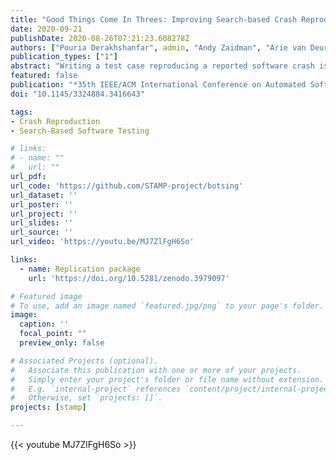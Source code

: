 ```yaml
---
title: "Good Things Come In Threes: Improving Search-based Crash Reproduction With Helper Objectives"
date: 2020-09-21
publishDate: 2020-08-26T07:21:23.608278Z
authors: ["Pouria Derakhshanfar", admin, "Andy Zaidman", "Arie van Deursen", "Annibale Panichella"]
publication_types: ["1"]
abstract: "Writing a test case reproducing a reported software crash is a common practice to identify the root cause of an anomaly in the software under test. However, this task is usually labor-intensive and time-taking. Hence, evolutionary intelligence approaches have been successfully applied to assist developers during debugging by generating a test case reproducing reported crashes. These approaches use a single fitness function called Crash Distance to guide the search process toward reproducing a target crash. Despite the reported achievements, these approaches do not always successfully reproduce some crashes due to a lack of test diversity (premature convergence). In this study, we introduce a new approach, called MO-HO, that addresses this issue via multi-objectivization. In particular, we introduce two new Helper-Objectives for crash reproduction, namely test length (to minimize) and method sequence diversity (to maximize), in addition to Crash Distance. We assessed MOHO using five multi-objective evolutionary algorithms (NSGA-II, SPEA2, PESA-II, MOEA/D, FEMO) on 124 non-trivial crashes stemming from open-source projects. Our results indicate that SPEA2 is the best-performing multi-objective algorithm for MO-HO. We evaluated this best-performing algorithm for MO-HO against the state-of-the-art: single-objective approach (Single-Objective Search) and decomposition-based multi-objectivization approach (De-MO). Our results show that MO-HO reproduces five crashes that cannot be reproduced by the current state-of-the-art. Besides, MO-HO improves the effectiveness (+10% and +8% in reproduction ratio) and the efficiency in 34.6% and 36% of crashes (i.e., significantly lower running time) compared to Single-Objective Search and De-MO, respectively. For some crashes, the improvements are very large, being up to +93.3% for reproduction ratio and -92% for the required running time."
featured: false
publication: "*35th IEEE/ACM International Conference on Automated Software Engineering (ASE '20)*"
doi: "10.1145/3324884.3416643"

tags:
- Crash Reproduction
- Search-Based Software Testing

# links:
# - name: ""
#   url: ""
url_pdf:
url_code: 'https://github.com/STAMP-project/botsing'
url_dataset: ''
url_poster: ''
url_project: ''
url_slides: ''
url_source: ''
url_video: 'https://youtu.be/MJ7ZlFgH6So'

links:
  - name: Replication package
    url: 'https://doi.org/10.5281/zenodo.3979097'

# Featured image
# To use, add an image named `featured.jpg/png` to your page's folder.
image:
  caption: ''
  focal_point: ""
  preview_only: false

# Associated Projects (optional).
#   Associate this publication with one or more of your projects.
#   Simply enter your project's folder or file name without extension.
#   E.g. `internal-project` references `content/project/internal-project/index.md`.
#   Otherwise, set `projects: []`.
projects: [stamp]

---
```


{{< youtube MJ7ZlFgH6So >}}

